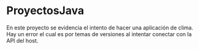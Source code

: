 # ProyectosJava
En este proyecto se evidencia el intento de hacer una aplicación de clima. Hay un error el cual es por temas de versiones al intentar conectar con la API del host. 
